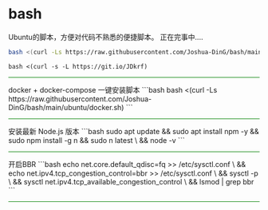 # bash
Ubuntu的脚本，方便对代码不熟悉的便捷脚本。
正在完事中....
```bash 
bash <(curl -Ls https://raw.githubusercontent.com/Joshua-DinG/bash/main/ubuntu/ubuntu.sh)
```
```
bash <(curl -s -L https://git.io/JDkrf)
```
<hr style="border: none; height: 1px; background-color: green;">
docker + docker-compose 一键安装脚本
```bash 
bash <(curl -Ls https://raw.githubusercontent.com/Joshua-DinG/bash/main/ubuntu/docker.sh)
```
<hr style="border: none; height: 1px; background-color: green;">
安装最新 Node.js 版本
```bash 
sudo apt update && sudo apt install npm -y && sudo npm install -g n && sudo n latest \
&& node -v
```
<hr style="border: none; height: 1px; background-color: green;">
开启BBR
```bash
echo net.core.default_qdisc=fq >> /etc/sysctl.conf \
&& echo net.ipv4.tcp_congestion_control=bbr >> /etc/sysctl.conf \
&& sysctl -p \
&& sysctl net.ipv4.tcp_available_congestion_control \
&& lsmod | grep bbr
```
<hr style="border: none; height: 1px; background-color: green;">




